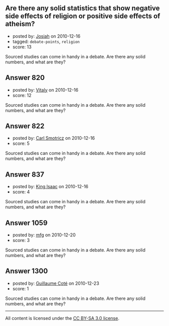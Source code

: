 ## Are there any solid statistics that show negative side effects of religion or positive side effects of atheism?

- posted by: [Josiah](https://stackexchange.com/users/-1/88-josiah) on 2010-12-16
- tagged: `debate-points`, `religion`
- score: 13

Sourced studies can come in handy in a debate. Are there any solid numbers, and what are they?


## Answer 820

- posted by: [Vitaly](https://stackexchange.com/users/-1/106-vitaly) on 2010-12-16
- score: 12

Sourced studies can come in handy in a debate. Are there any solid numbers, and what are they?


## Answer 822

- posted by: [Carl Smotricz](https://stackexchange.com/users/-1/228-carl-smotricz) on 2010-12-16
- score: 5

Sourced studies can come in handy in a debate. Are there any solid numbers, and what are they?


## Answer 837

- posted by: [King Isaac](https://stackexchange.com/users/-1/31-king-isaac) on 2010-12-16
- score: 4

Sourced studies can come in handy in a debate. Are there any solid numbers, and what are they?


## Answer 1059

- posted by: [mfg](https://stackexchange.com/users/-1/135-mfg) on 2010-12-20
- score: 3

Sourced studies can come in handy in a debate. Are there any solid numbers, and what are they?


## Answer 1300

- posted by: [Guillaume Coté](https://stackexchange.com/users/-1/408-guillaume-cot) on 2010-12-23
- score: 1

Sourced studies can come in handy in a debate. Are there any solid numbers, and what are they?



---

All content is licensed under the [CC BY-SA 3.0 license](https://creativecommons.org/licenses/by-sa/3.0/).
